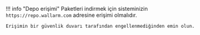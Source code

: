 !!! info "Depo erişimi"
    Paketleri indirmek için sisteminizin `https://repo.wallarm.com` adresine erişimi olmalıdır.
    
    Erişimin bir güvenlik duvarı tarafından engellenmediğinden emin olun.